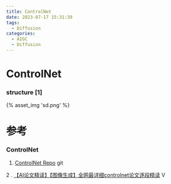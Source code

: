 ```yaml
---
title: ControlNet
date: 2023-07-17 15:31:39
tags:
  - Diffusion
categories: 
  - AIGC
  - Diffusion 
---
```


<p></p>
<!-- more -->



# ControlNet
### structure [1]
{% asset_img  'sd.png' %}


# 参考
### ControlNet 
1. [ControlNet Repo](https://github.com/lllyasviel/ControlNet) git

2 . [【AI论文精读】【图像生成】全网最详细controlnet论文逐段精读](https://www.bilibili.com/video/BV1fs4y177nu/) V


